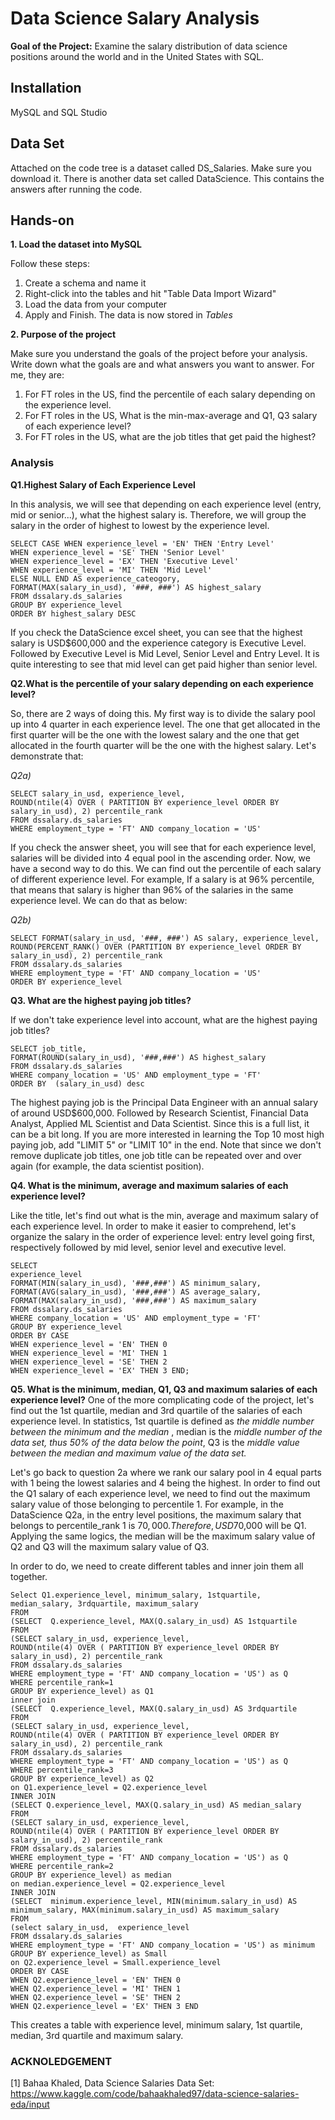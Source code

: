# Data Science Salary Analysis
**Goal of the Project:** Examine the salary distribution of data science positions around the world and in the United States with SQL. 
## Installation
MySQL and SQL Studio

## Data Set
Attached on the code tree is a dataset called DS_Salaries. Make sure you download it. 
There is another data set called DataScience. This contains the answers after running the code.

## Hands-on

**1. Load the dataset into MySQL**

Follow these steps:
1. Create a schema and name it
2. Right-click into the tables and hit "Table Data Import Wizard"
3. Load the data from your computer
4. Apply and Finish. The data is now stored in *Tables*

**2. Purpose of the project**

Make sure you understand the goals of the project before your analysis. Write down what the goals are and what answers you want to answer. For me, they are:
1. For FT roles in the US, find the percentile of each salary depending on the experience level.
2. For FT roles in the US, What is the min-max-average and Q1, Q3 salary of each experience level?
3. For FT roles in the US, what are the job titles that get paid the highest?

### Analysis 

**Q1.Highest Salary of Each Experience Level**

In this analysis, we will see that depending on each experience level (entry, mid or senior...), what the highest salary is. Therefore, we will group the salary in the order of highest to lowest by the experience level.
```
SELECT CASE WHEN experience_level = 'EN' THEN 'Entry Level'
WHEN experience_level = 'SE' THEN 'Senior Level'
WHEN experience_level = 'EX' THEN 'Executive Level'
WHEN experience_level = 'MI' THEN 'Mid Level'
ELSE NULL END AS experience_cateogory,
FORMAT(MAX(salary_in_usd), '###, ###') AS highest_salary
FROM dssalary.ds_salaries
GROUP BY experience_level
ORDER BY highest_salary DESC
```

If you check the DataScience excel sheet, you can see that the highest salary is USD$600,000 and the experience category is Executive Level. Followed by Executive Level is Mid Level, Senior Level and Entry Level. It is quite interesting to see that mid level can get paid higher than senior level.

**Q2.What is the percentile of your salary depending on each experience level?** 

So, there are 2 ways of doing this. My first way is to divide the salary pool up into 4 quarter in each experience level. The one that get allocated in the 
first quarter will be the one with the lowest salary and the one that get allocated in the fourth quarter will be the one with the highest salary. Let's
demonstrate that:

*Q2a)*

```
SELECT salary_in_usd, experience_level,  
ROUND(ntile(4) OVER ( PARTITION BY experience_level ORDER BY salary_in_usd), 2) percentile_rank
FROM dssalary.ds_salaries
WHERE employment_type = 'FT' AND company_location = 'US'
```

If you check the answer sheet, you will see that for each experience level, salaries will be divided into 4 equal pool in the ascending order. Now, we have a second way to do this. We can find out the percentile of each salary of different experience level. For example, If a salary is at 96% percentile, that means that salary is higher than 96% of the salaries in the same experience level. We can do that as below:

*Q2b)*
```
SELECT FORMAT(salary_in_usd, '###, ###') AS salary, experience_level,  
ROUND(PERCENT_RANK() OVER (PARTITION BY experience_level ORDER BY salary_in_usd), 2) percentile_rank
FROM dssalary.ds_salaries
WHERE employment_type = 'FT' AND company_location = 'US'   
ORDER BY experience_level
```

**Q3. What are the highest paying job titles?**

If we don't take experience level into account, what are the highest paying job titles? 

```
SELECT job_title,
FORMAT(ROUND(salary_in_usd), '###,###') AS highest_salary
FROM dssalary.ds_salaries
WHERE company_location = 'US' AND employment_type = 'FT'
ORDER BY  (salary_in_usd) desc
```

The highest paying job is the Principal Data Engineer with an annual salary of around USD$600,000. Followed by Research Scientist, Financial Data Analyst, Applied ML Scientist and Data Scientist. Since this is a full list, it can be a bit long. If you are more interested in learning the Top 10 most high paying job, add "LIMIT 5" or "LIMIT 10" in the end. Note that since we don't remove duplicate job titles, one job title can be repeated over and over again (for example, the data scientist position).

**Q4. What is the minimum, average and maximum salaries of each experience level?**

Like the title, let's find out what is the min, average and maximum salary of each experience level. In order to make it easier to comprehend, let's organize the salary in the order of experience level: entry level going first, respectively followed by mid level, senior level and executive level.
```
SELECT
experience_level
FORMAT(MIN(salary_in_usd), '###,###') AS minimum_salary,
FORMAT(AVG(salary_in_usd), '###,###') AS average_salary,
FORMAT(MAX(salary_in_usd), '###,###') AS maximum_salary
FROM dssalary.ds_salaries
WHERE company_location = 'US' AND employment_type = 'FT'
GROUP BY experience_level
ORDER BY CASE 
WHEN experience_level = 'EN' THEN 0
WHEN experience_level = 'MI' THEN 1
WHEN experience_level = 'SE' THEN 2
WHEN experience_level = 'EX' THEN 3 END;
```

**Q5. What is the minimum, median, Q1, Q3 and maximum salaries of each experience level?**
One of the more complicating code of the project, let's find out the 1st quartile, median and 3rd quartile of the salaries of each experience level. In statistics, 1st quartile is defined as *the middle number between the minimum and the median* , median is the *middle number of the data set, thus 50% of the data below the point*, Q3 is the *middle value between the median and maximum value of the data set.* 

Let's go back to question 2a where we rank our salary pool in 4 equal parts with 1 being the lowest salaries and 4 being the highest. In order to find out the Q1 salary of each experience level, we need to find out the maximum salary value of those belonging to percentile 1. For example, in the DataScience Q2a, in the entry level positions, the maximum salary that belongs to percentile_rank 1 is $70,000. Therefore, USD$70,000 will be Q1. Applying the same logics, the median will be the maximum salary value of Q2 and Q3 will the maximum salary value of Q3.

In order to do, we need to create different tables and inner join them all together.

```
Select Q1.experience_level, minimum_salary, 1stquartile, median_salary, 3rdquartile, maximum_salary
FROM
(SELECT  Q.experience_level, MAX(Q.salary_in_usd) AS 1stquartile
FROM
(SELECT salary_in_usd, experience_level,  
ROUND(ntile(4) OVER ( PARTITION BY experience_level ORDER BY salary_in_usd), 2) percentile_rank
FROM dssalary.ds_salaries
WHERE employment_type = 'FT' AND company_location = 'US') as Q
WHERE percentile_rank=1
GROUP BY experience_level) as Q1
inner join
(SELECT  Q.experience_level, MAX(Q.salary_in_usd) AS 3rdquartile
FROM
(SELECT salary_in_usd, experience_level,  
ROUND(ntile(4) OVER ( PARTITION BY experience_level ORDER BY salary_in_usd), 2) percentile_rank
FROM dssalary.ds_salaries
WHERE employment_type = 'FT' AND company_location = 'US') as Q
WHERE percentile_rank=3
GROUP BY experience_level) as Q2
on Q1.experience_level = Q2.experience_level
INNER JOIN 
(SELECT Q.experience_level, MAX(Q.salary_in_usd) AS median_salary
FROM
(SELECT salary_in_usd, experience_level,  
ROUND(ntile(4) OVER ( PARTITION BY experience_level ORDER BY salary_in_usd), 2) percentile_rank
FROM dssalary.ds_salaries
WHERE employment_type = 'FT' AND company_location = 'US') as Q
WHERE percentile_rank=2
GROUP BY experience_level) as median
on median.experience_level = Q2.experience_level
INNER JOIN 
(SELECT  minimum.experience_level, MIN(minimum.salary_in_usd) AS minimum_salary, MAX(minimum.salary_in_usd) AS maximum_salary
FROM
(select salary_in_usd,  experience_level
FROM dssalary.ds_salaries
WHERE employment_type = 'FT' AND company_location = 'US') as minimum
GROUP BY experience_level) as Small
on Q2.experience_level = Small.experience_level
ORDER BY CASE
WHEN Q2.experience_level = 'EN' THEN 0
WHEN Q2.experience_level = 'MI' THEN 1
WHEN Q2.experience_level = 'SE' THEN 2
WHEN Q2.experience_level = 'EX' THEN 3 END
```
This creates a table with experience level, minimum salary, 1st quartile, median, 3rd quartile and maximum salary. 
### ACKNOLEDGEMENT
[1] Bahaa Khaled, Data Science Salaries Data Set: https://www.kaggle.com/code/bahaakhaled97/data-science-salaries-eda/input
